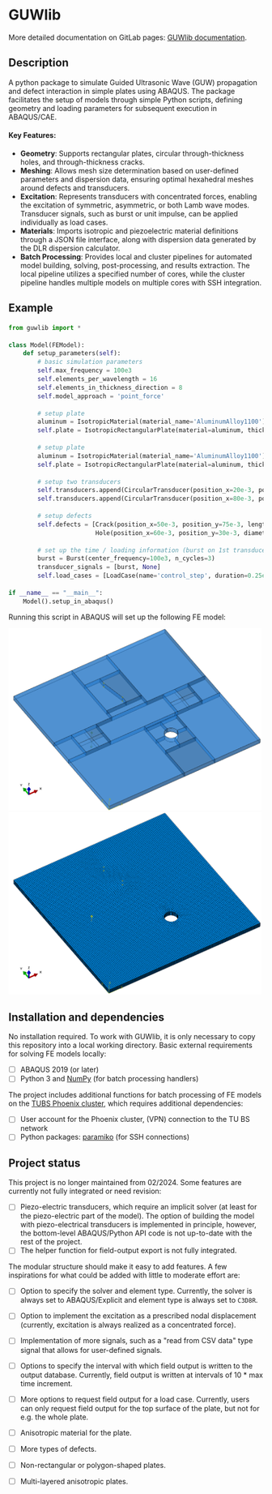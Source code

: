# GUWlib
More detailed documentation on GitLab pages: [GUWlib documentation](https://guw-j-froboese-7e83bff35047dd42a62d8fb269d632ab5d9e6a1d5b2d7867.gitlab-pages.rz.tu-bs.de/index.html).

## Description
<!--- Let people know what your project can do specifically. Provide context and add a link to any reference visitors might be unfamiliar with. A list of Features or a Background subsection can also be added here. If there are alternatives to your project, this is a good place to list differentiating factors. --->

A python package to simulate Guided Ultrasonic Wave (GUW) propagation and defect interaction in simple plates using ABAQUS. The package facilitates the setup of models through simple Python scripts, defining geometry and loading parameters for subsequent execution in ABAQUS/CAE.

#### Key Features:

- **Geometry**: Supports rectangular plates, circular through-thickness holes, and through-thickness cracks.
- **Meshing**: Allows mesh size determination based on user-defined parameters and dispersion data, ensuring optimal hexahedral meshes around defects and transducers.
- **Excitation**: Represents transducers with concentrated forces, enabling the excitation of symmetric, asymmetric, or both Lamb wave modes. Transducer signals, such as burst or unit impulse, can be applied individually as load cases.
- **Materials**: Imports isotropic and piezoelectric material definitions through a JSON file interface, along with dispersion data generated by the DLR dispersion calculator.
- **Batch Processing**: Provides local and cluster pipelines for automated model building, solving, post-processing, and results extraction. The local pipeline utilizes a specified number of cores, while the cluster pipeline handles multiple models on multiple cores with SSH integration.


<!--- ## Visuals --->
<!--- Depending on what you are making, it can be a good idea to include screenshots or even a video (you'll frequently see GIFs rather than actual videos). Tools like ttygif can help, but check out Asciinema for a more sophisticated method. --->
## Example
<!--- Use examples liberally, and show the expected output if you can. It's helpful to have inline the smallest example of usage that you can demonstrate, while providing links to more sophisticated examples if they are too long to reasonably include in the README. --->

```python
from guwlib import *

class Model(FEModel):
    def setup_parameters(self):
        # basic simulation parameters
        self.max_frequency = 100e3
        self.elements_per_wavelength = 16
        self.elements_in_thickness_direction = 8
        self.model_approach = 'point_force'

        # setup plate
        aluminum = IsotropicMaterial(material_name='AluminumAlloy1100')
        self.plate = IsotropicRectangularPlate(material=aluminum, thickness=3e-3, width=0.2, length=0.2)

        # setup plate
        aluminum = IsotropicMaterial(material_name='AluminumAlloy1100')
        self.plate = IsotropicRectangularPlate(material=aluminum, thickness=3e-3, width=100e-3, length=100e-3)

        # setup two transducers
        self.transducers.append(CircularTransducer(position_x=20e-3, position_y=50e-3, position_z='symmetric', diameter=16e-3))
        self.transducers.append(CircularTransducer(position_x=80e-3, position_y=50e-3, position_z='symmetric', diameter=16e-3))

        # setup defects
        self.defects = [Crack(position_x=50e-3, position_y=75e-3, length=15e-3, angle_degrees=12),
                        Hole(position_x=60e-3, position_y=30e-3, diameter=8e-3)]

        # set up the time / loading information (burst on 1st transducer)
        burst = Burst(center_frequency=100e3, n_cycles=3)
        transducer_signals = [burst, None]
        self.load_cases = [LoadCase(name='control_step', duration=0.25e-3, transducer_signals=transducer_signals, output_request='field')]

if __name__ == "__main__":
    Model().setup_in_abaqus()
```

Running this script in ABAQUS will set up the following FE model:

<p>
  <img src="./docs/source/_static/minimal_example_model.png" width="500"  />
  <img src="./docs/source/_static/minimal_example_model_mesh.png" width="500" />
</p>

## Installation and dependencies
No installation required. To work with GUWlib, it is only necessary to copy this repository into a local working directory.
Basic external requirements for solving FE models locally:
- [ ] ABAQUS 2019 (or later)
- [ ] Python 3 and [NumPy](https://numpy.org/) (for batch processing handlers)

The project includes additional functions for batch processing of FE models on the [TUBS Phoenix cluster](https://doku.rz.tu-bs.de/doku.php?id=hlr:phoenix), which requires additional dependencies:
- [ ] User account for the Phoenix cluster, (VPN) connection to the TU BS network
- [ ] Python packages: [paramiko](https://www.paramiko.org/) (for SSH connections)

<!--- Within a particular ecosystem, there may be a common way of installing things, such as using Yarn, NuGet, or Homebrew. However, consider the possibility that whoever is reading your README is a novice and would like more guidance. Listing specific steps helps remove ambiguity and gets people to using your project as quickly as possible. If it only runs in a specific context like a particular programming language version or operating system or has dependencies that have to be installed manually, also add a Requirements subsection. --->



## Project status
<!--- If you have run out of energy or time for your project, put a note at the top of the README saying that development has slowed down or stopped completely. Someone may choose to fork your project or volunteer to step in as a maintainer or owner, allowing your project to keep going. You can also make an explicit request for maintainers. -->

This project is no longer maintained from 02/2024. Some features are currently not fully integrated or need revision:
- [ ] Piezo-electric transducers, which require an implicit solver (at least for the piezo-electric part of the model). 
    The option of building the model with piezo-electrical transducers is implemented in principle, however, the bottom-level
    ABAQUS/Python API code is not up-to-date with the rest of the project.
- [ ] The helper function for field-output export is not fully integrated.

The modular structure should make it easy to add features. A few inspirations for what could be added with little to moderate effort are:
- [ ] Option to specify the solver and element type. Currently, the solver is always set to ABAQUS/Explicit and element type is always set
    to ``C3D8R``.
- [ ] Option to implement the excitation as a prescribed nodal displacement (currently, excitation is always realized as a concentrated force).
- [ ] Implementation of more signals, such as a "read from CSV data" type signal that allows for user-defined signals.
- [ ] Options to specify the interval with which field output is written to the output database. Currently, 
    field output is written at intervals of 10 * max time increment.
- [ ] More options to request field output for a load case. Currently, users can only request field output for the 
    top surface of the plate, but not for e.g. the whole plate.
- [ ] Anisotropic material for the plate.
- [ ] More types of defects.
- [ ] Non-rectangular or polygon-shaped plates.
- [ ] Multi-layered anisotropic plates.


<!---
    ```mermaid
    classDiagram
        note "note 01"
        note for model "test\ntest\ntest"
        steps --|> model : time data
        plate --|> model : spatial data
        class model{
            - max_frequency
            - model_mode
            - nodes_per_wavelength
            - elements_in_thickness_direction
            setup_in_abaqus()
        }
        class steps{
        }
        class plate{
        }
    ```
--->
